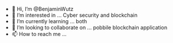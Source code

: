 - 👋 Hi, I’m @BenjaminWutz
- 👀 I’m interested in ... Cyber security and blockchain
- 🌱 I’m currently learning ... both 
- 💞️ I’m looking to collaborate on ... pobbile blockchain application
- 📫 How to reach me ... 

<!---
BenjaminWutz/BenjaminWutz is a ✨ special ✨ repository because its `README.md` (this file) appears on your GitHub profile.
You can click the Preview link to take a look at your changes.
--->
